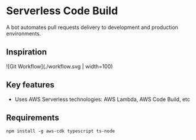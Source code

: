 # Serverless Code Build

A bot automates pull requests delivery to development and production environments.


## Inspiration

![Git Workflow](./workflow.svg | width=100)

## Key features

* Uses AWS Serverless technologies: AWS Lambda, AWS Code Build, etc


## Requirements

```
npm install -g aws-cdk typescript ts-node
```

